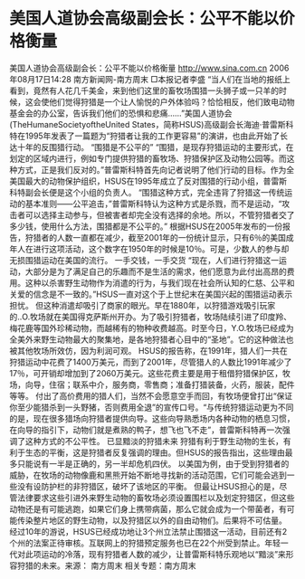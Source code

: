# 美国人道协会高级副会长：公平不能以价格衡量

美国人道协会高级副会长：公平不能以价格衡量
http://www.sina.com.cn 2006年08月17日14:28 南方新闻网-南方周末
□本报记者李盛
“当人们在当地的报纸上看到，竟然有人花几千美金，来到他们这里的畜牧场围猎一头狮子或一只羊的时候，这会使他们觉得狩猎是一个让人愉悦的户外体验吗？恰恰相反，他们致电动物基金会的办公室，告诉我们他们的恐惧和悲痛……”美国人道协会(TheHumaneSocietyoftheUnited
States，简称HSUS)高级副会长海迪·普雷斯科特在1995年发表了一篇题为“狩猎者让我的工作更容易”的演讲，也由此开始了长达十年的反围猎行动。
“围猎是不公平的”
“围猎，是现存狩猎运动的主要形式，在划定的区域内进行，例如专门提供狩猎的畜牧场、狩猎保护区及动物公园等。而这种方式，正是我们反对的。”普雷斯科特首先向记者说明了他们行动的目标。作为全美国最大的动物保护组织，HSUS在1995年成立了反对围猎的行动小组，普雷斯科特副会长便是这个小组的负责人。
“围猎这种方式，完全违背了狩猎这一传统运动的基本准则——公平追击，”普雷斯科特认为这种方式是杀戮，而不是运动，“攻击者可以选择主动参与，但被害者却完全没有选择的余地。所以，不管狩猎者交了多少钱，使用什么方法，围猎都是不公平的。”
根据HSUS在2005年发布的一份报告，狩猎者的人数一直都在减少，截至2001年的一份统计显示，只有6％的美国成年人在进行这项活动，这个数字在1950年的时候是10％。可是，少数人的参与却无损围猎运动在美国的流行。
一手交钱，一手交货
“现在，人们进行狩猎这一运动，大部分是为了满足自己的乐趣而不是生活的需求，他们愿意为此付出高昂的费用。这种以杀害野生动物作为消遣的行为，与我们现在社会所认知的仁慈、公平和关爱的信念是不一致的。”HSUS一直对这个于上世纪末在美国兴起的围猎运动表示担忧。
但这种消遣却吸引了商家的眼光。早在1880年，以狩猎游戏吸引玩家的..O.牧场就在美国得克萨斯州开办。为了吸引狩猎者，牧场陆续引进了印度羚、梅花鹿等国外珍稀动物，而越稀有的物种收费越高。时至今日，Y.O.牧场已经成为全美外来野生动物最大的聚集地，是各地狩猎者心目中的“圣地”。它的这种做法也被其他牧场所效仿，因为利润可观。
HSUS的报告称，在1991年，猎人们一共在狩猎运动中花费了1400万美元，而到了2001年，尽管猎人的人数比1991年减少了17％，可开销却增加到了2060万美元。这些花费主要是用于租借狩猎保护区，牧场，向导，住宿；联系中介，服务商，零售商；准备打猎装备，火药，服装，配件等等。
付出了高价费用的猎人们，当然不会愿意空手而回，有牧场便曾打出“保证你至少能猎杀到一头野猪，否则费用全退”的宣传口号。“与传统狩猎运动更为不同的是，现在很多猎场向狩猎者提供向导。这些向导熟悉场内各种动物的栖息习惯，在向导的指引下，动物们就是煮熟的鸭子，想飞也飞不走”，普雷斯科特再一次强调了这种方式的不公平性。
已显黯淡的狩猎未来
狩猎有利于野生动物的生长，有利于生态的平衡，这是狩猎者反复强调的理由。但HSUS的报告指出，这些理由最多只能说有一半是正确的，另一半却危机四伏。
以美国为例，由于受到狩猎者的威胁，在牧场的动物像鹿和黑熊开始不断地寻找新的活动范围，它们可能会逃到一些没有设防护栏的非狩猎区，破坏了该地区的平衡。
但最让HSUS担心的是，尽管法律要求这些引进外来野生动物的畜牧场必须设置围栏以及划定狩猎区，但这些动物还是有可能逃跑，如果它们身上携带病菌，那么它就会成为一个带菌者，有可能传染整片地区的野生动物，以及狩猎区以外的自由动物们。后果将不可估量。
经过10年的游说，HSUS已经成功地让3个州立法禁止围猎这一活动，目前还有2个州的法案正待审核。互联网上的狩猎预定服务也已在22个州受到禁止。年轻一代对此项运动的冷落，现有狩猎者人数的减少，让普雷斯科特乐观地以“黯淡”来形容狩猎的未来。来源：
南方周末
相关专题：南方周末 

